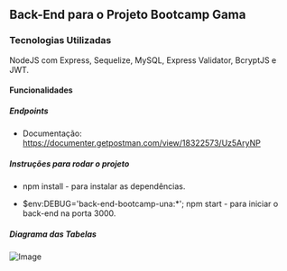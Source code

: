 ## Back-End para o Projeto Bootcamp Gama

### Tecnologias Utilizadas

NodeJS com Express, Sequelize, MySQL, Express Validator, BcryptJS e JWT.

#### Funcionalidades

##### Endpoints

- Documentação: https://documenter.getpostman.com/view/18322573/Uz5AryNP

##### Instruções para rodar o projeto

- npm install - para instalar as dependências.

- $env:DEBUG='back-end-bootcamp-una:\*'; npm start - para iniciar o back-end na porta 3000.

##### Diagrama das Tabelas

![Image](./diagrama-tabelas.png "Diagrama das Tabelas")
